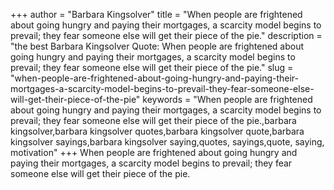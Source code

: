+++
author = "Barbara Kingsolver"
title = "When people are frightened about going hungry and paying their mortgages, a scarcity model begins to prevail; they fear someone else will get their piece of the pie."
description = "the best Barbara Kingsolver Quote: When people are frightened about going hungry and paying their mortgages, a scarcity model begins to prevail; they fear someone else will get their piece of the pie."
slug = "when-people-are-frightened-about-going-hungry-and-paying-their-mortgages-a-scarcity-model-begins-to-prevail-they-fear-someone-else-will-get-their-piece-of-the-pie"
keywords = "When people are frightened about going hungry and paying their mortgages, a scarcity model begins to prevail; they fear someone else will get their piece of the pie.,barbara kingsolver,barbara kingsolver quotes,barbara kingsolver quote,barbara kingsolver sayings,barbara kingsolver saying,quotes, sayings,quote, saying, motivation"
+++
When people are frightened about going hungry and paying their mortgages, a scarcity model begins to prevail; they fear someone else will get their piece of the pie.
